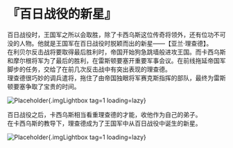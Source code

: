 # 『百日战役的新星』

百日战役时，王国军之所以会取胜，除了卡西乌斯这位传奇将领外，还有位功不可没的人物。他就是王国军在百日战役时脱颖而出的新星——【亚兰·理查德】。  
在利贝尔反击战将要取得最后胜利时，帝国开始狗急跳墙般进攻王国。而卡西乌斯和摩尔根将军为了最后的胜利，在雷斯顿要塞开重要军事会议。在前线拖延帝国军脚步的任务，交给了在前几次反击战中有突出表现的理查德。  
理查德很巧妙的调兵遣将，拖住了由帝国独眼将军赛克斯指挥的部队，最终为雷斯顿要塞争取了宝贵的时间。

![Placeholder](/images/sora-3rd/star_annulled/18-1.webp){.imgLightbox tag=1 loading=lazy}

百日战役之后，卡西乌斯相当看重理查德的才能，收他作为自己的弟子。  
在卡西乌斯的教导下，理查德成为了王国军中从百日战役中诞生的新星。

![Placeholder](/images/sora-3rd/star_annulled/18-2.webp){.imgLightbox tag=1 loading=lazy}
